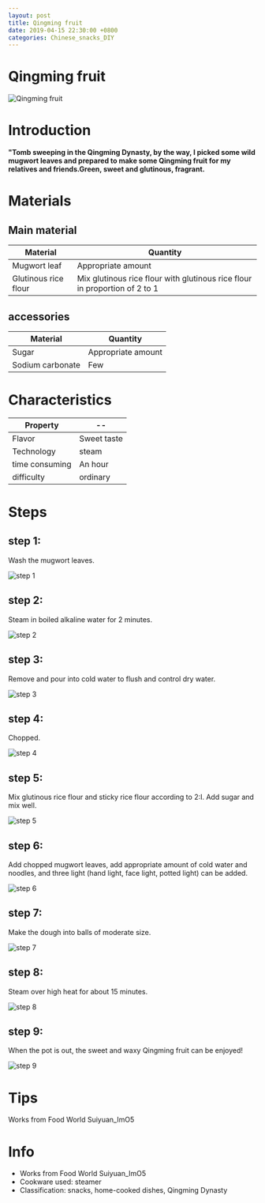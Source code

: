 ```yaml
---
layout: post
title: Qingming fruit
date: 2019-04-15 22:30:00 +0800
categories: Chinese_snacks_DIY
---
```


# Qingming fruit

![Qingming fruit]({{site.baseurl}}/img/452042/452042.jpg)

# Introduction

**"Tomb sweeping in the Qingming Dynasty, by the way, I picked some wild mugwort leaves and prepared to make some Qingming fruit for my relatives and friends.Green, sweet and glutinous, fragrant.**

# Materials


## Main material

Material|Quantity
--|--
Mugwort leaf|Appropriate amount
Glutinous rice flour|Mix glutinous rice flour with glutinous rice flour in proportion of 2 to 1

## accessories

Material|Quantity
--|--
Sugar|Appropriate amount
Sodium carbonate|Few

# Characteristics

Property|--
--|--
Flavor|Sweet taste
Technology|steam
time consuming|An hour
difficulty|ordinary

# Steps

## step 1:

Wash the mugwort leaves.

![step 1]({{site.baseurl}}/img/452042/1.jpg)

## step 2:

Steam in boiled alkaline water for 2 minutes.

![step 2]({{site.baseurl}}/img/452042/2.jpg)

## step 3:

Remove and pour into cold water to flush and control dry water.

![step 3]({{site.baseurl}}/img/452042/3.jpg)

## step 4:

Chopped.

![step 4]({{site.baseurl}}/img/452042/4.jpg)

## step 5:

Mix glutinous rice flour and sticky rice flour according to 2:I. Add sugar and mix well.

![step 5]({{site.baseurl}}/img/452042/5.jpg)

## step 6:

Add chopped mugwort leaves, add appropriate amount of cold water and noodles, and three light (hand light, face light, potted light) can be added.

![step 6]({{site.baseurl}}/img/452042/6.jpg)

## step 7:

Make the dough into balls of moderate size.

![step 7]({{site.baseurl}}/img/452042/7.jpg)

## step 8:

Steam over high heat for about 15 minutes.

![step 8]({{site.baseurl}}/img/452042/8.jpg)

## step 9:

When the pot is out, the sweet and waxy Qingming fruit can be enjoyed!

![step 9]({{site.baseurl}}/img/452042/9.jpg)

# Tips

Works from Food World Suiyuan_ImO5

# Info

- Works from Food World Suiyuan_ImO5
- Cookware used: steamer
- Classification: snacks, home-cooked dishes, Qingming Dynasty